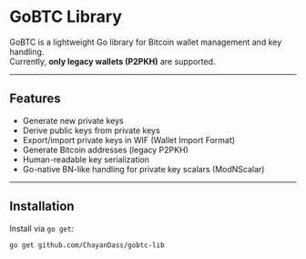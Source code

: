 # GoBTC Library

GoBTC is a lightweight Go library for Bitcoin wallet management and key handling.  
Currently, **only legacy wallets (P2PKH)** are supported.

---

## Features

- Generate new private keys
- Derive public keys from private keys
- Export/import private keys in WIF (Wallet Import Format)
- Generate Bitcoin addresses (legacy P2PKH)
- Human-readable key serialization
- Go-native BN-like handling for private key scalars (ModNScalar)

---

## Installation

Install via `go get`:

```bash
go get github.com/ChayanDass/gobtc-lib
